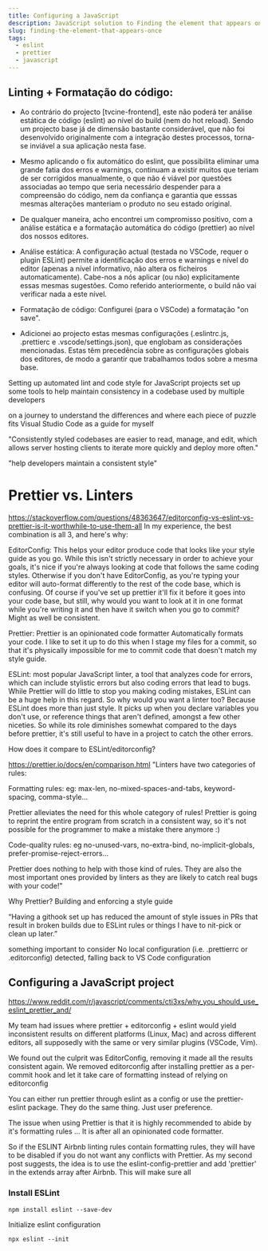 ```yaml
---
title: Configuring a JavaScript
description: JavaScript solution to Finding the element that appears once in an array problem
slug: finding-the-element-that-appears-once
tags:
  - eslint
  - prettier
  - javascript
---
```


## Linting + Formatação do código:

- Ao contrário do projecto [tvcine-frontend], este não poderá ter análise
  estática de código (eslint) ao nível do build (nem do hot reload). Sendo um
  projecto base já de dimensão bastante considerável, que não foi desenvolvido
  originalmente com a integração destes processos, torna-se inviável a sua
  aplicação nesta fase.

- Mesmo aplicando o fix automático do eslint, que possibilita eliminar uma
  grande fatia dos erros e warnings, continuam a existir muitos que teriam de ser
  corrigidos manualmente, o que não é viável por questões associadas ao tempo que
  seria necessário despender para a compreensão do código, nem da confiança e
  garantia que esssas mesmas alterações manteriam o produto no seu estado
  original.

- De qualquer maneira, acho encontrei um compromisso positivo, com a análise
  estática e a formatação automática do código (prettier) ao nível dos nossos
  editores.

- Análise estática: A configuração actual (testada no VSCode, requer o plugin
  ESLint) permite a identificação dos erros e warnings e nível do editor (apenas a
  nível informativo, não altera os ficheiros automaticamente). Cabe-nos a nós
  aplicar (ou não) explicitamente essas mesmas sugestões. Como referido
  anteriormente, o build não vai verificar nada a este nível.

- Formatação de código: Configurei (para o VSCode) a formatação "on save".

- Adicionei ao projecto estas mesmas configurações (.eslintrc.js, .prettierc e
  .vscode/settings.json), que englobam as considerações mencionadas.
  Estas têm precedência sobre as configurações globais dos editores, de modo a garantir
  que trabalhamos todos sobre a mesma base.

Setting up automated lint and code style for JavaScript projects
set up some tools to help maintain consistency in a codebase used by multiple developers

on a journey to understand the differences and where each piece of puzzle fits
Visual Studio Code
as a guide for myself

"Consistently styled codebases are easier to read, manage, and edit, which allows server hosting clients to iterate more quickly and deploy more often."

"help developers maintain a consistent style"

# Prettier vs. Linters

https://stackoverflow.com/questions/48363647/editorconfig-vs-eslint-vs-prettier-is-it-worthwhile-to-use-them-all
In my experience, the best combination is all 3, and here's why:

EditorConfig: This helps your editor produce code that looks like your style guide as you go. While this isn't strictly necessary in order to achieve your goals, it's nice if you're always looking at code that follows the same coding styles. Otherwise if you don't have EditorConfig, as you're typing your editor will auto-format differently to the rest of the code base, which is confusing. Of course if you've set up prettier it'll fix it before it goes into your code base, but still, why would you want to look at it in one format while you're writing it and then have it switch when you go to commit? Might as well be consistent.

Prettier:
Prettier is an opinionated code formatter
Automatically formats your code. I like to set it up to do this when I stage my files for a commit, so that it's physically impossible for me to commit code that doesn't match my style guide.

ESLint:
most popular JavaScript linter, a tool that analyzes code for errors, which can include stylistic errors but also coding errors that lead to bugs. While Prettier will do little to stop you making coding mistakes, ESLint can be a huge help in this regard.
So why would you want a linter too? Because ESLint does more than just style. It picks up when you declare variables you don't use, or reference things that aren't defined, amongst a few other niceties. So while its role diminishes somewhat compared to the days before prettier, it's still useful to have in a project to catch the other errors.

How does it compare to ESLint/editorconfig?

https://prettier.io/docs/en/comparison.html
"Linters have two categories of rules:

Formatting rules: eg: max-len, no-mixed-spaces-and-tabs, keyword-spacing, comma-style...

Prettier alleviates the need for this whole category of rules! Prettier is going to reprint the entire program from scratch in a consistent way, so it's not possible for the programmer to make a mistake there anymore :)

Code-quality rules: eg no-unused-vars, no-extra-bind, no-implicit-globals, prefer-promise-reject-errors...

Prettier does nothing to help with those kind of rules. They are also the most important ones provided by linters as they are likely to catch real bugs with your code!"

Why Prettier?
Building and enforcing a style guide

“Having a githook set up has reduced the amount of style issues in PRs that result in broken builds due to ESLint rules or things I have to nit-pick or clean up later.”

something important to consider No local configuration (i.e. .prettierrc or .editorconfig) detected, falling back to VS Code configuration

## Configuring a JavaScript project

https://www.reddit.com/r/javascript/comments/cti3xs/why_you_should_use_eslint_prettier_and/

My team had issues where prettier + editorconfig + eslint would yield inconsistent results on different platforms (Linux, Mac) and across different editors, all supposedly with the same or very similar plugins (VSCode, Vim).

We found out the culprit was EditorConfig, removing it made all the results consistent again.
We removed editorconfig after installing prettier as a per-commit hook and let it take care of formatting instead of relying on editorconfig

You can either run prettier through eslint as a config or use the prettier-eslint package. They do the same thing. Just user preference.

The issue when using Prettier is that it is highly recommended to abide by it's formatting rules ... It is after all an opinionated code formatter.

So if the ESLINT Airbnb linting rules contain formatting rules, they will have to be disabled if you do not want any conflicts with Prettier. As my second post suggests, the idea is to use the eslint-config-prettier and add 'prettier' in the extends array after Airbnb. This will make sure all

### Install ESLint

```shell
npm install eslint --save-dev
```

Initialize eslint configuration

```shell
npx eslint --init
```
